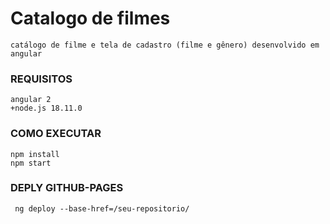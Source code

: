 # Catalogo de filmes 
    catálogo de filme e tela de cadastro (filme e gênero) desenvolvido em angular

### REQUISITOS
    angular 2 
    +node.js 18.11.0 
  

### COMO EXECUTAR
    npm install
    npm start
  
### DEPLY GITHUB-PAGES
     ng deploy --base-href=/seu-repositorio/     
  

